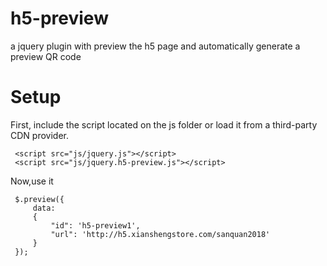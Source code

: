 # h5-preview
a jquery plugin with preview the h5 page and automatically generate a preview QR code

# Setup

First, include the script located on the js folder or load it from a third-party CDN provider.

     <script src="js/jquery.js"></script>
     <script src="js/jquery.h5-preview.js"></script>
	 

Now,use it

     $.preview({
         data: 
		 {
             "id": 'h5-preview1',
             "url": 'http://h5.xianshengstore.com/sanquan2018'
         }
     });
					
